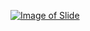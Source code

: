 [![Image of Slide](http://image.slidesharecdn.com/inputoutput-160229095310/95/unit-3-input-and-output-1-638.jpg?cb=1456739648)](http://www.ashimlamichhane.com.np/2016/08/unit-3-input-and-output/)